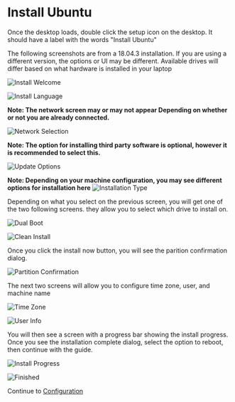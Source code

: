 # Install Ubuntu

Once the desktop loads, double click the setup icon on the desktop. It should have a label with the words "Install Ubuntu"

The following screenshots are from a 18.04.3 installation. If you are using a different version, the options or UI may be different. Available drives will differ based on what hardware is installed in your laptop

![Install Welcome](../Images/Installation/WelcomeScreen.png)

![Install Language](../Images/Installation/LanguageScreen.png)

__Note: The network screen may or may not appear Depending on whether or not you are already connected.__

![Network Selection](../Images/Installation/NetworkScreen.png)

__Note: The option for installing third party software is optional, however it is recommended to select this.__

![Update Options](../Images/Installation/UpdateOptions.png)

__Note: Depending on your machine configuration, you may see different options for installation here__
![Installation Type](../Images/Installation/InstallationType.png)

Depending on what you select on the previous screen, you will get one of the two following screens. they allow you to select which drive to install on. 

![Dual Boot](../Images/Installation/DualBoot.png)

![Clean Install](../Images/Installation/CleanInstall.png)

Once you click the install now button, you will see the parition confirmation dialog. 

![Partition Confirmation](../Images/Installation/PartitionConfirmation.png)

The next two screens will allow you to configure time zone, user, and machine name

![Time Zone](../Images/Installation/TimeZone.png)

![User Info](../Images/Installation/UserInfo.png)

You will then see a screen with a progress bar showing the install progress. Once you see the installation complete dialog, select the option to reboot, then continue with the guide. 

![Install Progress](../Images/Installation/InstallProgress.png)

![Finished](../Images/Installation/InstallComplete.png) 


Continue to [Configuration](Configuration.md)

